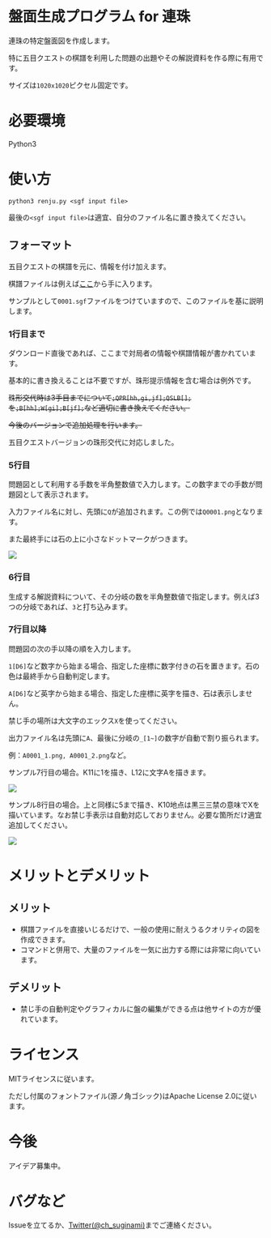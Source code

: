 # 盤面生成プログラム for 連珠
連珠の特定盤面図を作成します。

特に五目クエストの棋譜を利用した問題の出題やその解説資料を作る際に有用です。

サイズは`1020x1020`ピクセル固定です。

# 必要環境
Python3

# 使い方
`python3 renju.py <sgf input file>`

最後の`<sgf input file>`は適宜、自分のファイル名に置き換えてください。

## フォーマット
五目クエストの棋譜を元に、情報を付け加えます。

棋譜ファイルは例えば[ここ](http://c-loft.com/renju/quest/)から手に入ります。

サンプルとして`0001.sgf`ファイルをつけていますので、このファイルを基に説明します。

### 1行目まで
ダウンロード直後であれば、ここまで対局者の情報や棋譜情報が書かれています。

基本的に書き換えることは不要ですが、珠形提示情報を含む場合は例外です。

~~珠形交代時は3手目までについて`;QPR[hh,gi,jf];QSLB[];`を`;B[hh];W[gi];B[jf];`など適切に書き換えてください。~~

~~今後のバージョンで追加処理を行います。~~

五目クエストバージョンの珠形交代に対応しました。

### 5行目
問題図として利用する手数を半角整数値で入力します。この数字までの手数が問題図として表示されます。

入力ファイル名に対し、先頭に`Q`が追加されます。この例では`Q0001.png`となります。

また最終手には石の上に小さなドットマークがつきます。

![](Q0001.png)

### 6行目
生成する解説資料について、その分岐の数を半角整数値で指定します。例えば3つの分岐であれば、`3`と打ち込みます。

### 7行目以降
問題図の次の手以降の順を入力します。

`1[D6]`など数字から始まる場合、指定した座標に数字付きの石を置きます。石の色は最終手から自動判定します。

`A[D6]`など英字から始まる場合、指定した座標に英字を描き、石は表示しません。

禁じ手の場所は大文字のエックス`X`を使ってください。

出力ファイル名は先頭に`A`、最後に分岐の`_[1~]`の数字が自動で割り振られます。

例：`A0001_1.png, A0001_2.png`など。

サンプル7行目の場合。K11に1を描き、L12に文字Aを描きます。

![](A0001_1.png)

サンプル8行目の場合。上と同様に5まで描き、K10地点は黒三三禁の意味でXを描いています。なお禁じ手表示は自動対応しておりません。必要な箇所だけ適宜追加してください。

![](A0001_2.png)

# メリットとデメリット
## メリット
+ 棋譜ファイルを直接いじるだけで、一般の使用に耐えうるクオリティの図を作成できます。
+ コマンドと併用で、大量のファイルを一気に出力する際には非常に向いています。

## デメリット
+ 禁じ手の自動判定やグラフィカルに盤の編集ができる点は他サイトの方が優れています。

# ライセンス
MITライセンスに従います。

ただし付属のフォントファイル(源ノ角ゴシック)はApache License 2.0に従います。

# 今後
アイデア募集中。

# バグなど
Issueを立てるか、[Twitter(@ch_suginami)](https://twitter.com/ch_suginami)までご連絡ください。
